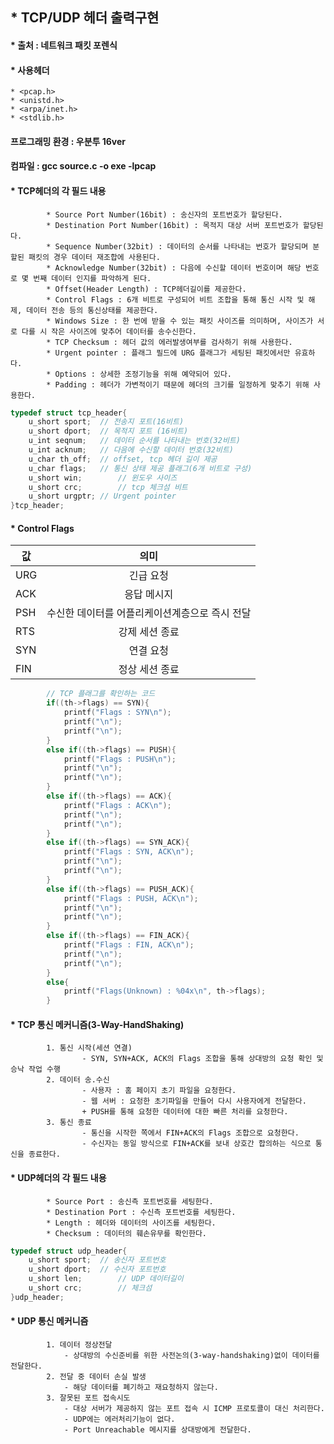 ## * TCP/UDP 헤더 출력구현   
#### * 출처 : 네트워크 패킷 포렌식   
#### * 사용헤더   
	* <pcap.h>
	* <unistd.h>
	* <arpa/inet.h>
	* <stdlib.h>   

#### 프로그래밍 환경 : 우분투 16ver   
#### 컴파일 : gcc source.c -o exe -lpcap


#### * TCP헤더의 각 필드 내용   
			* Source Port Number(16bit) : 송신자의 포트번호가 할당된다.
			* Destination Port Number(16bit) : 목적지 대상 서버 포트번호가 할당된다.
			* Sequence Number(32bit) : 데이터의 순서를 나타내는 번호가 할당되며 분할된 패킷의 경우 데이터 재조합에 사용된다.
			* Acknowledge Number(32bit) : 다음에 수신할 데이터 번호이며 해당 번호로 몇 번째 데이터 인지를 파악하게 된다.
			* Offset(Header Length) : TCP헤더길이를 제공한다.
			* Control Flags : 6개 비트로 구성되어 비트 조합을 통해 통신 시작 및 해제, 데이터 전송 등의 통신상태를 제공한다.
			* Windows Size : 한 번에 받을 수 있는 패킷 사이즈를 의미하며, 사이즈가 서로 다를 시 작은 사이즈에 맞추어 데이터를 송수신한다.
			* TCP Checksum : 헤더 값의 에러발생여부를 검사하기 위해 사용한다.
			* Urgent pointer : 플래그 필드에 URG 플래그가 세팅된 패킷에서만 유효하다.
			* Options : 상세한 조정기능을 위해 예약되어 있다.
			* Padding : 헤더가 가변적이기 때문에 헤더의 크기를 일정하게 맞추기 위해 사용한다.   

```c
typedef struct tcp_header{
	u_short sport;	// 전송지 포트(16비트)
	u_short dport;	// 목적지 포트 (16비트)
	u_int seqnum;	// 데이터 순서를 나타내는 번호(32비트)
	u_int acknum;	// 다음에 수신할 데이터 번호(32비트) 
	u_char th_off;	// offset, tcp 헤더 길이 제공
	u_char flags;	// 통신 상태 제공 플래그(6개 비트로 구성) 
	u_short win;		// 윈도우 사이즈 
	u_short crc;		// tcp 체크섬 비트
	u_short urgptr;	// Urgent pointer
}tcp_header;
```   


#### * Control Flags   

| 값 | 의미 |
|---|:---:|
| URG | 긴급 요청 |
| ACK | 응답 메시지 |
| PSH | 수신한 데이터를 어플리케이션계층으로 즉시 전달 |
| RTS | 강제 세션 종료 |
| SYN | 연결 요청 | 
| FIN | 정상 세션 종료 |   

```c
		// TCP 플래그를 확인하는 코드 
		if((th->flags) == SYN){
			printf("Flags : SYN\n");
			printf("\n");
			printf("\n");
		}
		else if((th->flags) == PUSH){
			printf("Flags : PUSH\n");
			printf("\n");
			printf("\n");
		}
		else if((th->flags) == ACK){
			printf("Flags : ACK\n");
			printf("\n");
			printf("\n");
		}	
		else if((th->flags) == SYN_ACK){
			printf("Flags : SYN, ACK\n");
			printf("\n");
			printf("\n");
		}
		else if((th->flags) == PUSH_ACK){
			printf("Flags : PUSH, ACK\n");
			printf("\n");
			printf("\n");
		}
		else if((th->flags) == FIN_ACK){
			printf("Flags : FIN, ACK\n");
			printf("\n");
			printf("\n");
		}	
		else{
			printf("Flags(Unknown) : %04x\n", th->flags);
		}
```
#### * TCP 통신 메커니즘(3-Way-HandShaking)   
			1. 통신 시작(세션 연결)
					- SYN, SYN+ACK, ACK의 Flags 조합을 통해 상대방의 요청 확인 및 승낙 작업 수행 
			2. 데이터 송.수신
					- 사용자 : 홈 페이지 초기 파일을 요청한다.
					- 웹 서버 : 요청한 초기파일을 만들어 다시 사용자에게 전달한다.
					+ PUSH를 통해 요청한 데이터에 대한 빠른 처리를 요청한다.
			3. 통신 종료
					- 통신을 시작한 쪽에서 FIN+ACK의 Flags 조합으로 요청한다.
					- 수신자는 동일 방식으로 FIN+ACK를 보내 상호간 합의하는 식으로 통신을 종료한다.


#### * UDP헤더의 각 필드 내용   
			* Source Port : 송신측 포트번호를 세팅한다.
			* Destination Port : 수신측 포트번호를 세팅한다.
			* Length : 헤더와 데이터의 사이즈를 세팅한다.
			* Checksum : 데이터의 훼손유무를 확인한다.

```c
typedef struct udp_header{
	u_short sport;	// 송신자 포트번호
	u_short dport;	// 수신자 포트번호
	u_short len;		// UDP 데이터길이
	u_short crc;		// 체크섬 
}udp_header;
```
   

#### * UDP 통신 메커니즘   
			1. 데이터 정상전달
				- 상대방의 수신준비를 위한 사전논의(3-way-handshaking)없이 데이터를 전달한다.
			2. 전달 중 데이터 손실 발생
				- 해당 데이터를 폐기하고 재요청하지 않는다.
			3. 잘못된 포트 접속시도
				- 대상 서버가 제공하지 않는 포트 접속 시 ICMP 프로토콜이 대신 처리한다.
				- UDP에는 에러처리기능이 없다.
				- Port Unreachable 메시지를 상대방에게 전달한다.